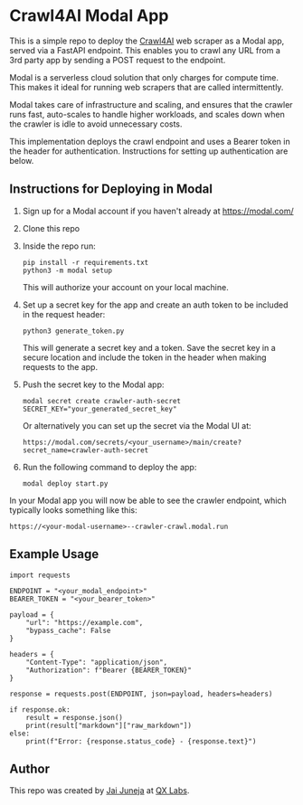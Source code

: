 # Crawl4AI Modal App

This is a simple repo to deploy the [Crawl4AI](https://github.com/unclecode/crawl4ai) web scraper as a Modal app, served via a FastAPI endpoint. This enables you to crawl any URL from a 3rd party app by sending a POST request to the endpoint.

Modal is a serverless cloud solution that only charges for compute time. This makes it ideal for running web scrapers that are called intermittently.

Modal takes care of infrastructure and scaling, and ensures that the crawler runs fast, auto-scales to handle higher workloads, and scales down when the crawler is idle to avoid unnecessary costs.

This implementation deploys the crawl endpoint and uses a Bearer token in the header for authentication. Instructions for setting up authentication are below.

## Instructions for Deploying in Modal

1. Sign up for a Modal account if you haven't already at https://modal.com/
2. Clone this repo
3. Inside the repo run:
    ```
    pip install -r requirements.txt
    python3 -m modal setup
    ```
    This will authorize your account on your local machine.
4. Set up a secret key for the app and create an auth token to be included in the request header:
    ```
    python3 generate_token.py
    ```
    This will generate a secret key and a token. Save the secret key in a secure location and include the token in the header when making requests to the app.
5. Push the secret key to the Modal app:
    ```
    modal secret create crawler-auth-secret SECRET_KEY="your_generated_secret_key"
    ```

    Or alternatively you can set up the secret via the Modal UI at:
    ```
    https://modal.com/secrets/<your_username>/main/create?secret_name=crawler-auth-secret   
    ```
6. Run the following command to deploy the app:
    ```
    modal deploy start.py
    ```

In your Modal app you will now be able to see the crawler endpoint, which typically looks something like this:

```
https://<your-modal-username>--crawler-crawl.modal.run
```

## Example Usage

```
import requests

ENDPOINT = "<your_modal_endpoint>"
BEARER_TOKEN = "<your_bearer_token>"

payload = {
    "url": "https://example.com",
    "bypass_cache": False
}

headers = {
    "Content-Type": "application/json",
    "Authorization": f"Bearer {BEARER_TOKEN}"
}

response = requests.post(ENDPOINT, json=payload, headers=headers)

if response.ok:
    result = response.json()
    print(result["markdown"]["raw_markdown"])
else:
    print(f"Error: {response.status_code} - {response.text}")
```

## Author

This repo was created by [Jai Juneja](https://github.com/jaijuneja) at [QX Labs](https://www.qxlabs.com).